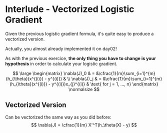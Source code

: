 # Interlude -  Vectorized Logistic Gradient 

Given the previous logistic gradient formula, it's quite easy to produce a vectorized version.  

Actually, you almost already implemented it on day02!  

As with the previous exercice, **the only thing you have to change is your hypothesis** in order to calculate your logistic gradient.  

$$
\large
\begin{matrix}
\nabla(J)_0 &  = &\cfrac{1}{m}\sum_{i=1}^{m}(h_{\theta}(x^{(i)}) - y^{(i)}) & \\
\nabla(J)_j & = &\cfrac{1}{m}\sum_{i=1}^{m}(h_{\theta}(x^{(i)}) - y^{(i)})x_{j}^{(i)} & \text{ for j = 1, ..., n}    
\end{matrix}
\normalsize
$$

## Vectorized Version

Can be vectorized the same way as you did before:
$$
\nabla(J) = \cfrac{1}{m} X'^T(h_\theta(X) - y)
$$  

